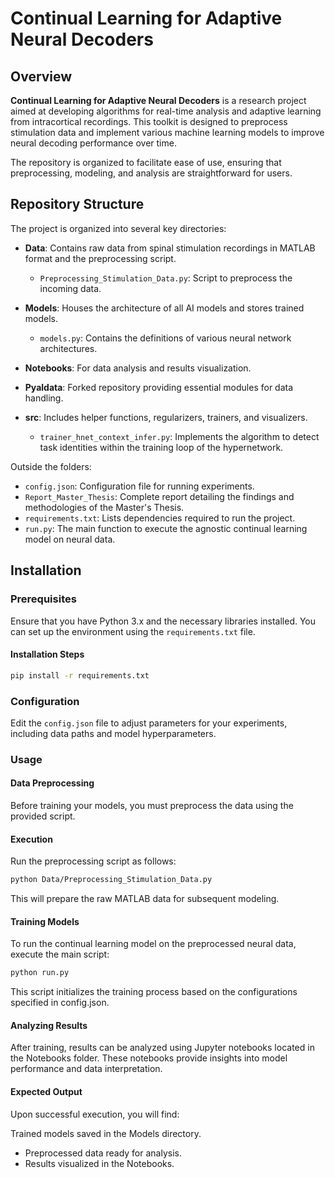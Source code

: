 # Continual Learning for Adaptive Neural Decoders

## Overview
**Continual Learning for Adaptive Neural Decoders** is a research project aimed at developing algorithms for real-time analysis and adaptive learning from intracortical recordings. This toolkit is designed to preprocess stimulation data and implement various machine learning models to improve neural decoding performance over time.

The repository is organized to facilitate ease of use, ensuring that preprocessing, modeling, and analysis are straightforward for users.

## Repository Structure
The project is organized into several key directories:

- **Data**: Contains raw data from spinal stimulation recordings in MATLAB format and the preprocessing script.
  - `Preprocessing_Stimulation_Data.py`: Script to preprocess the incoming data.

- **Models**: Houses the architecture of all AI models and stores trained models.
  - `models.py`: Contains the definitions of various neural network architectures.

- **Notebooks**: For data analysis and results visualization.

- **Pyaldata**: Forked repository providing essential modules for data handling.

- **src**: Includes helper functions, regularizers, trainers, and visualizers. 
  - `trainer_hnet_context_infer.py`: Implements the algorithm to detect task identities within the training loop of the hypernetwork.

Outside the folders:
- `config.json`: Configuration file for running experiments.
- `Report_Master_Thesis`: Complete report detailing the findings and methodologies of the Master's Thesis.
- `requirements.txt`: Lists dependencies required to run the project.
- `run.py`: The main function to execute the agnostic continual learning model on neural data.

## Installation

### Prerequisites
Ensure that you have Python 3.x and the necessary libraries installed. You can set up the environment using the `requirements.txt` file.

#### Installation Steps
```bash
pip install -r requirements.txt
```

### Configuration
Edit the `config.json` file to adjust parameters for your experiments, including data paths and model hyperparameters.

### Usage

#### Data Preprocessing
Before training your models, you must preprocess the data using the provided script.

#### Execution
Run the preprocessing script as follows:
```bash
python Data/Preprocessing_Stimulation_Data.py
```

This will prepare the raw MATLAB data for subsequent modeling.

#### Training Models
To run the continual learning model on the preprocessed neural data, execute the main script:
```bash
python run.py
```

This script initializes the training process based on the configurations specified in config.json.

#### Analyzing Results
After training, results can be analyzed using Jupyter notebooks located in the Notebooks folder. These notebooks provide insights into model performance and data interpretation.

#### Expected Output
Upon successful execution, you will find:

Trained models saved in the Models directory.
- Preprocessed data ready for analysis.
- Results visualized in the Notebooks.

